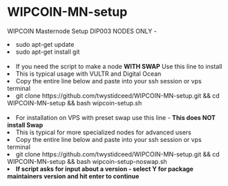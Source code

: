 # WIPCOIN-MN-setup
WIPCOIN Masternode Setup DIP003 NODES ONLY - 
<br>
<li>sudo apt-get update
<li>sudo apt-get install git
<br><br>
<li> If you need the script to make a node <b> WITH SWAP</b> Use this line to install
<li> This is typical usage with VULTR and Digital Ocean 
<li>Copy the entire line below and paste into your ssh session or vps terminal
<li>git clone https://github.com/twystidceed/WIPCOIN-MN-setup.git && cd WIPCOIN-MN-setup && bash wipcoin-setup.sh
<br><br>
<li> For installation on VPS with preset swap use this line - <b>This does NOT install Swap</b> 
<li> This is typical for more specialized nodes for advanced users
<li>Copy the entire line below and paste into your ssh session or vps terminal
<li>git clone https://github.com/twystidceed/WIPCOIN-MN-setup.git && cd WIPCOIN-MN-setup && bash wipcoin-setup-noswap.sh
<li><b>If script asks for input about a version  - select Y for package maintainers version and hit enter to continue</b>

